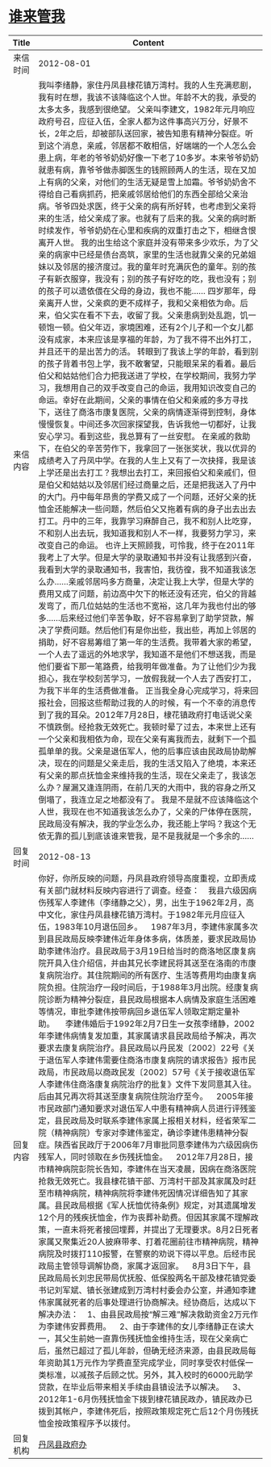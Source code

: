# [谁来管我](http://www.shangluo.gov.cn/zmhd/ldxxxx.jsp?urltype=leadermail.LeaderMailContentUrl&wbtreeid=1112&leadermailid=1330)

| Title |                                                                                                                                                                                                                                                                                                                                                                                                                                                                                                                                                                                                                                                                                                                                                                                                                                                                                    Content                                                                                                                                                                                                                                                                                                                                                                                                                                                                                                                                                                                                                                                                                                                                                                                                                                                                                    |
|:-----:|-------------------------------------------------------------------------------------------------------------------------------------------------------------------------------------------------------------------------------------------------------------------------------------------------------------------------------------------------------------------------------------------------------------------------------------------------------------------------------------------------------------------------------------------------------------------------------------------------------------------------------------------------------------------------------------------------------------------------------------------------------------------------------------------------------------------------------------------------------------------------------------------------------------------------------------------------------------------------------------------------------------------------------------------------------------------------------------------------------------------------------------------------------------------------------------------------------------------------------------------------------------------------------------------------------------------------------------------------------------------------------------------------------------------------------------------------------------------------------------------------------------------------------------------------------------------------------------------------------------------------------------------------------------------------------------------------------------------------------------------------------------------------------|
| 来信时间  | 2012-08-01                                                                                                                                                                                                                                                                                                                                                                                                                                                                                                                                                                                                                                                                                                                                                                                                                                                                                                                                                                                                                                                                                                                                                                                                                                                                                                                                                                                                                                                                                                                                                                                                                                                                                                                                                                    |
| 来信内容  | 我叫李绪静，家住丹凤县棣花镇万湾村。我的人生充满悲剧，我有时在想，我该不该降临这个人世。年龄不大的我，承受的太多太多，我感到很绝望。 父亲叫李建文，1982年元月响应政府号召，应征入伍，全家人都为这件事高兴万分，好景不长，2年之后，却被部队送回家，被告知患有精神分裂症。听到这个消息，亲戚，邻居都不敢相信，好端端的一个人怎么会患上病，年老的爷爷奶奶好像一下老了10多岁。本来爷爷奶奶就患有病，靠爷爷做赤脚医生的钱照顾两人的生活，现在又加上有病的父亲，对他们的生活无疑是雪上加霜。爷爷奶奶舍不得给自己看病抓药，把亲戚邻居给他们的东西全部给父亲治病。爷爷四处求医，终于父亲的病有所好转，也考虑到父亲将来的生活，给父亲成了家。也就有了后来的我。父亲的病时断时续发作，爷爷奶奶在心里和疾病的双重打击之下，相继含恨离开人世。 我的出生给这个家庭并没有带来多少欢乐，为了父亲的病家中已经是债台高筑，家里的生活也就靠父亲的兄弟姐妹以及邻居的接济度过。我的童年时充满灰色的童年。别的孩子有新衣服穿，我没有；别的孩子有好吃的吃，我也没有；别的孩子可以遗依偎在父母的身边，我也不能…… 四岁那年，母亲离开人世，父亲疯的更不成样子，我和父亲相依为命。后来，伯父实在看不下去，收留了我。父亲患病到处乱跑，饥一顿饱一顿。伯父年迈，家境困难，还有2个儿子和一个女儿都没有成家，本来应该是享福的年龄，为了我不得不出外打工，并且还干的是出苦力的活。 转眼到了我该上学的年龄，看到别的孩子背着书包上学，我不敢奢望，只能眼呆呆的看着。最后伯父和姑姑他们合力把我送进了学校，在学校期间，我努力学习，我想用自己的双手改变自己的命运，我用知识改变自己的命运。幸好在此期间，父亲的事情在伯父和亲戚的多方寻找下，送往了商洛市康复医院，父亲的病情逐渐得到控制，身体慢慢恢复。中间还多次回家探望我，告诉我他一切都好，让我安心学习。看到这些，我总算有了一丝安慰。 在亲戚的救助下，在伯父的辛苦劳作下，我拿回了一张张奖状，我以优异的成绩考入了丹凤中学。在我的人生上又有了一次抉择，我是该上学还是出去打工？我想出去打工，来回报伯父和亲戚们，但是伯父和姑姑以及邻居们经过商量之后，还是把我送入了丹中的大门。丹中每年昂贵的学费又成了一个问题，还好父亲的抚恤金还能解决一些问题，然后伯父又拖着有病的身子出去出去打工。丹中的三年，我靠学习麻醉自己，我不和别人比吃穿，不和别人出去玩，我知道我和别人不一样，我要努力学习，来改变自己的命运。 也许上天照顾我，可怜我，终于在2011年我考上了大学。但是大学的录取通知书并没有让我感到兴奋，我看到大学的录取通知书，我害怕，我彷徨，我不知道我该怎么办……亲戚邻居吗多方商量，决定让我上大学，但是大学的费用又成了问题，前边高中欠下的帐还没有还完，伯父的背越发弯了，而几位姑姑的生活也不宽裕，这几年为我也付出的够多……后来经过他们辛苦争取，好不容易拿到了助学贷款，解决了学费问题。然后他们有是你出些，我出些，再加上邻居的捐助，好不容易筹组了第一年的生活费。我带着大家的希望，一个人去了遥远的外地求学，我知道不是他们不想送我，而是他们要省下那一笔路费，给我明年做准备。为了让他们少为我担心，我在学校刻苦学习，一放假我就一个人去了西安打工，为我下半年的生活费做准备。 正当我全身心完成学习，将来回报社会，回报这些帮助过我的人的时候，有一个不幸的消息传到了我的耳朵。2012年7月28日，棣花镇政府打电话说父亲不慎跌倒。经抢救无效死亡。我顿时晕了过去，本来世上还有一个父亲和我相依为命，现在父亲有离我而去，就剩下一个孤孤单单的我。父亲是退伍军人，他的后事应该由民政局协助解决，现在的问题是父亲走后，我的生活又陷入了绝境，本来还有父亲的那点抚恤金来维持我的生活，现在父亲走了，我该怎么办？屋漏又逢连阴雨，在前几天的大雨中，我的容身之所又倒塌了，我连立足之地都没有了。 我是不是就不应该降临这个人世，我现在也不知道我该怎么办了，父亲的尸体停在医院，民政局没有解决，我的学业怎么办，我还能上学吗？我这个无依无靠的孤儿到底该谁来管我，是不是我就是一个多余的…… |
| 回复时间  | 2012-08-13                                                                                                                                                                                                                                                                                                                                                                                                                                                                                                                                                                                                                                                                                                                                                                                                                                                                                                                                                                                                                                                                                                                                                                                                                                                                                                                                                                                                                                                                                                                                                                                                                                                                                                                                                                    |
| 回复内容  | 你好，你所反映的问题，丹凤县政府领导高度重视，立即责成有关部门就材料反映内容进行了调查。经查：    我县六级因病伤残军人李建伟（李绪静之父），男，出生于1962年2月，高中文化，家住丹凤县棣花镇万湾村。于1982年元月应征入伍，1983年10月退伍回乡。    1987年3月，李建伟家属多次到县民政局反映李建伟近年身体多病，体质差，要求民政局协助李建伟治疗。县民政局于3月19日给当时的商洛地区康复病院开具入住介绍信，并由其兄长李建民将其送至在洛南的市康复病院治疗。其住院期间的所有医疗、生活等费用均由康复病院负担。住院治疗一段时间后，于1988年3月出院。经康复病院诊断为精神分裂症，县民政局根据本人病情及家庭生活困难等情况，审批李建伟按带病回乡退伍军人领取定期定量补助。     李建伟婚后于1992年2月7日生一女孩李绪静，2002年李建伟病情复发加重，其家属请求县民政局给予解决，再次要求去康复病院治疗。县民政局以丹民发〔2002〕22号《关于退伍军人李建伟需要住商洛市康复病院的请求报告》报市民政局，市民政局以商政民发〔2002〕57号《关于接收退伍军人李建伟住商洛康复病院治疗的批复》文件下发同意其入往。后由其兄再次将其送至康复病院住院治疗至今。    2005年接市民政部门通知要求对退伍军人中患有精神病人员进行评残鉴定，县民政局及时联系李建伟家属上报相关材料，经省荣军二院（精神病院）专家对李建伟鉴定，确诊李建伟患精神分裂症。陕西省民政厅于2006年7月审批同意李建伟为六级因病伤残军人，同时领取在乡伤残抚恤金。    2012年7月28日，接市精神病院彭院长告知，李建伟在当天凌晨，因病在商洛医院抢救无效死亡。我县棣花镇干部、万湾村干部及其家属及时赶至市精神病院，精神病院将李建伟死因情况详细告知了其家属。县民政局根据《军人抚恤优待条例》规定，对其遗属增发12个月的残疾抚恤金，作为丧葬补助费。但因其家属不理解政策，一直未将死者接回埋葬，并提出了无理要求。8月2日死者家属又聚集近20人披麻带孝、打着花圈前往市精神病院，精神病院及时拨打110报警，在警察的劝说下得以平息。后经市民政局主管领导调解协商，家属才返回家。    8月3日下午，县民政局局长刘忠民带局优抚股、低保股两名干部及棣花镇党委书记刘军斌、镇长张建成到万湾村村委会办公室，并通知李建伟家属就死者的后事处理进行协商解决。经协商后，达成以下解决办法：    1、由县民政局按“解三难”解决救助资金2万元作为李建伟安葬费用。    2、由于李建伟的女儿李绪静正在读大一，其父生前她一直靠伤残抚恤金维持生活，现在父亲病亡后，虽然已超过了孤儿年龄，但确无经济来源，由县民政局每年资助其1万元作为学费直至完成学业，同时享受农村低保一类标准，以减孩子后顾之忧。另外，其入校时的6000元助学贷款，在毕业后带来相关手续由县镇设法予以解决。    3、2012年1-6月伤残抚恤金下拨到棣花镇民政办，镇民政办已拨到其帐户，李建伟死后，按照政策规定死亡后12个月伤残抚恤金按政策程序予以拨付。                                                                                                                                                                                                                                                                                                                                                                                                                                              |
| 回复机构  | [丹凤县政府办](../../category/agencies/丹凤县政府办.md)                                                                                                                                                                                                                                                                                                                                                                                                                                                                                                                                                                                                                                                                                                                                                                                                                                                                                                                                                                                                                                                                                                                                                                                                                                                                                                                                                                                                                                                                                                                                                                                                                                                                                                                                   |